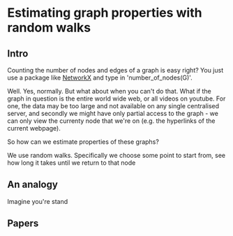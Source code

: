 # Estimating graph properties with random walks

## Intro
Counting the number of nodes and edges of a graph is easy right? You just use a package like [NetworkX](https://networkx.github.io/documentation/networkx-1.10/reference/functions.html) and type in 'number_of_nodes(G)'.

Well. Yes, normally. But what about when you can't do that. What if the graph in question is the entire world wide web, or all videos on youtube. For one, the data may be too large and not available on any single centralised server, and secondly we might have only partial access to the graph - we can only view the currenty node that we're on (e.g. the hyperlinks of the current webpage).

So how can we estimate properties of these graphs?

We use random walks. Specifically we choose some point to start from, see how long it takes until we return to that node

## An analogy

Imagine you're stand

## Papers

